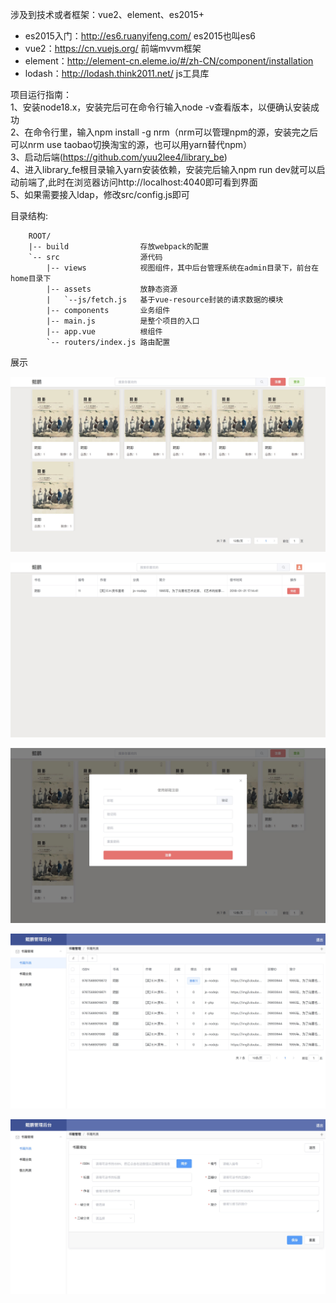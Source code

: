
涉及到技术或者框架：vue2、element、es2015+  
- es2015入门：http://es6.ruanyifeng.com/ es2015也叫es6
- vue2：https://cn.vuejs.org/ 前端mvvm框架
- element：http://element-cn.eleme.io/#/zh-CN/component/installation
- lodash：http://lodash.think2011.net/  js工具库


项目运行指南：  
1、安装node18.x，安装完后可在命令行输入node -v查看版本，以便确认安装成功  
2、在命令行里，输入npm install -g nrm（nrm可以管理npm的源，安装完之后可以nrm use taobao切换淘宝的源，也可以用yarn替代npm）  
3、启动后端(https://github.com/yuu2lee4/library_be)  
4、进入library_fe根目录输入yarn安装依赖，安装完后输入npm run dev就可以启动前端了,此时在浏览器访问http://localhost:4040即可看到界面  
5、如果需要接入ldap，修改src/config.js即可

目录结构:
````
    ROOT/
    |-- build                存放webpack的配置
    `-- src                  源代码
        |-- views            视图组件，其中后台管理系统在admin目录下，前台在home目录下
        |-- assets           放静态资源
        |   `--js/fetch.js   基于vue-resource封装的请求数据的模块
        |-- components       业务组件
        |-- main.js          是整个项目的入口
        |-- app.vue          根组件
        `-- routers/index.js 路由配置
````

展示

![1](https://raw.githubusercontent.com/yuu2lee4/library_fe/master/static/1.jpg)

![2](https://raw.githubusercontent.com/yuu2lee4/library_fe/master/static/2.jpg)

![3](https://raw.githubusercontent.com/yuu2lee4/library_fe/master/static/3.jpg)

![4](https://raw.githubusercontent.com/yuu2lee4/library_fe/master/static/4.jpg)

![5](https://raw.githubusercontent.com/yuu2lee4/library_fe/master/static/5.jpg)